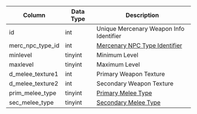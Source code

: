 | Column           | Data Type | Description                                                                      |
| ---------------- | --------- | -------------------------------------------------------------------------------- |
| id               | int       | Unique Mercenary Weapon Info Identifier                                          |
| merc_npc_type_id | int       | [Mercenary NPC Type Identifier](merc_npc_types.md)                               |
| minlevel         | tinyint   | Minimum Level                                                                    |
| maxlevel         | tinyint   | Maximum Level                                                                    |
| d_melee_texture1 | int       | Primary Weapon Texture                                                           |
| d_melee_texture2 | int       | Secondary Weapon Texture                                                         |
| prim_melee_type  | tinyint   | [Primary Melee Type](https://eqemu.gitbook.io/server/categories/player/skills)   |
| sec_melee_type   | tinyint   | [Secondary Melee Type](https://eqemu.gitbook.io/server/categories/player/skills) |